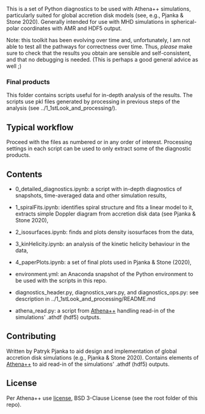 
This is a set of Python diagnostics to be used with Athena++ simulations, particularly suited for global accretion disk models (see, e.g., Pjanka & Stone 2020). Generally intended for use with MHD simulations in spherical-polar coordinates with AMR and HDF5 output.

Note: this toolkit has been evolving over time and, unfortunately, I am not able to test all the pathways for correctness over time. Thus, *please* make sure to check that the results you obtain are sensible and self-consistent, and that no debugging is needed. (This is perhaps a good general advice as well ;)

### Final products

This folder contains scripts useful for in-depth analysis of the results. The scripts use pkl files generated by processing in previous steps of the analysis (see ../1_1stLook_and_processing/).

## Typical workflow

 Proceed with the files as numbered or in any order of interest. Processing settings in each script can be used to only extract some of the diagnostic products.

## Contents

 - 0_detailed_diagnostics.ipynb: a script with in-depth diagnostics of snapshots, time-averaged data and other simulation results,

 - 1_spiralFits.ipynb: identifies spiral structure and fits a linear model to it, extracts simple Doppler diagram from accretion disk data (see Pjanka & Stone 2020),

 - 2_isosurfaces.ipynb: finds and plots density isosurfaces from the data,

 - 3_kinHelicity.ipynb: an analysis of the kinetic helicity behaviour in the data,

 - 4_paperPlots.ipynb: a set of final plots used in Pjanka & Stone (2020),

 - environment.yml: an Anaconda snapshot of the Python environment to be used with the scripts in this repo.

 - diagnostics_header.py, diagnostics_vars.py, and diagnostics_ops.py: see description in ../1_1stLook_and_processing/README.md

 - athena_read.py: a script from [Athena++](https://github.com/PrincetonUniversity/athena-public-version) handling read-in of the simulations' .athdf (hdf5) outputs.

## Contributing

Written by Patryk Pjanka to aid design and implementation of global accretion disk simulations (e.g., Pjanka & Stone 2020). Contains elements of [Athena++](https://github.com/PrincetonUniversity/athena-public-version) to aid read-in of the simulations' .athdf (hdf5) outputs.

## License
Per Athena++ use [license](https://github.com/PrincetonUniversity/athena-public-version/blob/master/LICENSE), BSD 3-Clause License (see the root folder of this repo).